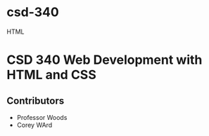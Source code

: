 # csd-340
HTML

# CSD 340 Web Development with HTML and CSS
## Contributors
* Professor Woods
* Corey WArd

